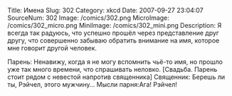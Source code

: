 Title: Имена 
Slug: 302 
Category: xkcd 
Date: 2007-09-27 23:04:07 
SourceNum: 302 
Image: /comics/302.png 
MicroImage: /comics/302_micro.png 
MiniImage: /comics/302_mini.png 
Description: Я всегда так радуюсь, что успешно прошёл через представление друг другу, что совершенно забываю обратить внимание на имя, которое мне говорит другой человек. 

Парень: Ненавижу, когда я не могу вспомнить чьё-то имя, но прошло уже так много времени, что спрашивать неловко.
[Свадьба. Парень стоит рядом с невестой напротив священника]
Священник: Берешь ли ты, Рэйчел, этого мужчину…
Мысли парня:Ага! Рэйчел!
